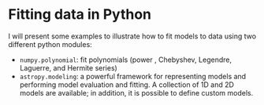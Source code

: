 # Fitting data in Python

I will present some examples to illustrate how to fit models to data using two different python modules:
 - `numpy.polynomial`: fit polynomials (power , Chebyshev, Legendre, Laguerre, and Hermite series)
 - `astropy.modeling`: a powerful  framework for representing models and performing model evaluation and fitting.
   A collection of 1D and 2D models are available; in addition, it is possible to define custom models.
